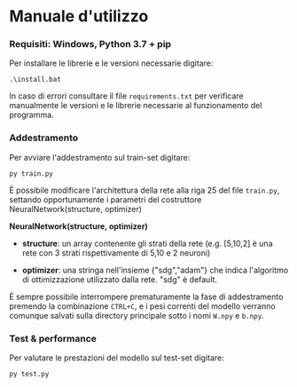 # Manuale d'utilizzo



### Requisiti: Windows, Python 3.7 + pip

Per installare le librerie e le versioni necessarie digitare:

`.\install.bat`

In caso di errori consultare il file `requirements.txt` per verificare manualmente le versioni e le librerie necessarie al funzionamento del programma.

### Addestramento

Per avviare l'addestramento sul train-set digitare:

`py train.py `

È possibile modificare l'architettura della rete alla riga 25 del file  `train.py`, settando opportunamente i parametri del costruttore NeuralNetwork(structure, optimizer)

**NeuralNetwork(structure, optimizer)**

- **structure**: un array contenente gli strati della rete (e.g. [5,10,2] è una rete con 3 strati rispettivamente di 5,10 e 2 neuroni)

- **optimizer**: una stringa nell'insieme {"sdg","adam"} che indica l'algoritmo di ottimizzazione utilizzato dalla rete. "sdg" è default.

È sempre possibile interrompere prematuramente la fase di addestramento premendo la combinazione `CTRL+C`, e i pesi correnti del modello verranno comunque salvati sulla directory principale sotto i nomi `W.npy` e `b.npy`. 

### Test & performance

Per valutare le prestazioni del modello sul test-set digitare:

`py test.py`
